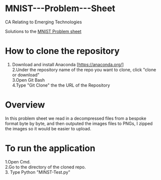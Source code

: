 # MNIST---Problem---Sheet
CA Relating to Emerging Technologies 

Solutions to the [MNIST Problem sheet](https://emerging-technologies.github.io/problems/mnist.html) 

# How to clone the repository
1. Download and install Anaconda [https://anaconda.org/] <br/>
2.Under the repository name of the repo you want to clone, click "clone or download"<br/>
3.Open Git Bash <br/>
4.Type "Git Clone" the the URL of the Repository <br/>

# Overview
In this problem sheet we read in a decompressed files from a bespoke format byte by byte, and then outputed the images files to PNGs, I zipped the images so it would be easier to upload.

# To run the application
1.Open Cmd. <br/>
2.Go to the directory of the cloned repo. <br/>
3. Type Python "MINST-Test.py"
